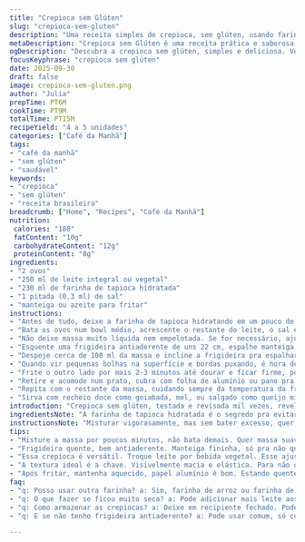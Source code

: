 ```yaml
---
title: "Crepioca sem Glúten"
slug: "crepioca-sem-gluten"
description: "Uma receita simples de crepioca, sem glúten, usando farinha de tapioca no lugar da farinha de milho. Dois ovos, leite, pitada de sal e manteiga para fritar. Mistura rápida, mas detalhada, para dar o ponto certo e evitar crepioca borrachuda. Cozinha num disco de 22 cm, bem antiaderente para facilitar a virada, sem deixar queimar demais. A textura devia ser macia, com bordas douradas e som de fritura leve, anunciando o momento exato de virar. Doce, salgado, ou mesmo recheada na hora. Trocas possíveis para intolerantes a lactose, e dicas para ajustar a massa se ficar muito grossa ou fina demais. Tudo baseado em tentativas, erros, ajustes finos e “jeitinho” do chef caseiro, que olha, cozinha e sente o aroma para saber quando parar."
metaDescription: "Crepioca sem Glúten é uma receita prática e saborosa usando farinha de tapioca. Perfeita para intolerantes e cheia de variedade."
ogDescription: "Descubra a crepioca sem glúten, simples e deliciosa. Versátil para doces e salgados. Reinvente seu café da manhã."
focusKeyphrase: "crepioca sem glúten"
date: 2025-09-30
draft: false
image: crepioca-sem-gluten.png
author: "Julia"
prepTime: PT6M
cookTime: PT9M
totalTime: PT15M
recipeYield: "4 a 5 unidades"
categories: ["Café da Manhã"]
tags:
- "café da manhã"
- "sem glúten"
- "saudável"
keywords:
- "crepioca"
- "sem glúten"
- "receita brasileira"
breadcrumb: ["Home", "Recipes", "Café da Manhã"]
nutrition: 
 calories: "180"
 fatContent: "10g"
 carbohydrateContent: "12g"
 proteinContent: "8g"
ingredients:
- "2 ovos"
- "250 ml de leite integral ou vegetal"
- "230 ml de farinha de tapioca hidratada"
- "1 pitada (0.3 ml) de sal"
- "manteiga ou azeite para fritar"
instructions:
- "Antes de tudo, deixe a farinha de tapioca hidratando em um pouco de leite por uns 3 a 5 minutos. Isso evita crepioca seca e esfarelenta, confia."
- "Bata os ovos num bowl médio, acrescente o restante do leite, o sal e a tapioca hidratada. Misture com um fouet vigoroso até sumir gruminhos e a massa ficar levemente fluida."
- "Não deixe massa muito líquida nem empelotada. Se for necessário, ajuste com um pouco mais de leite — ela deve escorrer do fouet em fitas, não pingar."
- "Esquente uma frigideira antiaderente de uns 22 cm, espalhe manteiga, só uma leve camada pra não grudar nem queimar rápido."
- "Despeje cerca de 100 ml da massa e incline a frigideira pra espalhar rápido, formando um disco fino. A massa vai chiar baixinho, começa a dourar pelas bordas e soltar do fundo em uns 3 min."
- "Quando vir pequenas bolhas na superfície e bordas puxando, é hora de virar. Use espátula fina, cuidado pra não rasgar."
- "Frite o outro lado por mais 2-3 minutos até dourar e ficar firme, porém macio. Se queimar, diminua fogo e use manteiga ou azeite."
- "Retire e acomode num prato, cubra com folha de alumínio ou pano pra manter aquecido e úmido — isso evita ressecamento."
- "Repita com o restante da massa, cuidando sempre da temperatura da frigideira entre uma e outra, se esquentar demais, queima, se frio, não cozinha."
- "Sirva com recheio doce como goiabada, mel, ou salgado como queijo minas, tomate e orégano."
introduction: "Crepioca sem glúten, testada e revisada mil vezes, revelou-se um quebra galho incrivelmente versátil e prático pra quem tem restrição ao trigo. A substituição da farinha de milho original pelo tapioca caminha muito bem, mantendo aquela ligeira goma, leveza e sabor neutro que não domina o recheio. A textura, às vezes traquina, precisa pulso firme na hidratação e ajuste do leite. Ficou noturna minha preferência até: preparar a massa, deixar hidratar e cozinhar de manhã, fresquinha, quase que uma alternativa ao pão na chapa. A técnica é chave, forno do fogão, calor controlado, e identificar aquele som sutil da fritura que avisa que virou. Achei que manteiga roubaria a cena, mas o sabor final é do recheio e da simplicidade."
ingredientsNote: "A farinha de tapioca hidratada é o segredo pra evitar crepioca seca, nada de misturar direto com o líquido e ir ao fogo. A hidratação ressalta o amido, deixa massa maleável e com textura elástica sem pesar. Pra versões veganas, troque o ovo por linhaça ou chia hidratada (1 colher de sopa de semente para 3 de água) e o leite por vegetal de preferência, arroz ou aveia pra textura mais leve. Sal, uma pitada pequena só para equilibrar sabores, nada exagerado porque vai no recheio o sabor principal. Manteiga tradicional aceita bem a fritura e ainda dá aroma, para intolerantes à lactose, azeite de boa qualidade é aliada eficiente e saborosa. Altura da massa na frigideira representa desafio, massa fina sela rápido, grossa demora e pode estar crua no meio, prestar atenção na cor do fundo, e o contato da ponta da espátula com a massa para não virar desastre. Sempre aquecer antes, frigideira fria queima e gruda tudo."
instructionsNote: "Misturar vigorasamente, mas sem bater excesso, quer crema lisa, mas sem exageros que embolem bolhas e desestabilizem estrutura. A presteza na distribuição da massa na frigideira é fundamental, espalhar logo rápido para não ficar pontas grossas que queimam antes do centro cozinhar. O barulhinho suave de fritura, não estalo nem chiado exagerado, é sinal que o fogo está certinho. Virar na hora exata. Demorar perde maciez, vira borracha; apressar quebra e esfarela. O uso da espátula fina ajuda a soltar e virar sem rasgar, que é o caos do crepioca. Entre uma unidade e outra, limpar a frigideira com papel e passar só um filete de manteiga ajuda a não grudar nem acumular resíduos queimados, que dão gosto amargo. Cobrir com papel alumínio mantém temperatura, umidade e não resseca enquanto prepara o resto, importante manter textura. Rechear imediatamente, quente, não esperar esfriar, senão endurece e perde graça. Testar variações em temperatura do fogo para o tipo de panela — ferro, antiaderente, inox — faz a diferença. Cada panela manda no tempo, não no relógio."
tips:
- "Misture a massa por poucos minutos, não bata demais. Quer massa suave, mas sem buracos. Se não bater igual, fica ruim pra virar. Olhe bem. O ideal é a massa escorregar do fouet. Se ficar muito grossa, adicione um pouco de leite."
- "Frigideira quente, bem antiaderente. Manteiga fininha, só pra não queimar. Se a frigideira esfriar muito depois de uma crepioca, pode não cozinhar bem. Aquela leve crocância nas bordas é sinal que está ótimo. Tente sempre ajustar a temperatura. Fogo médio é melhor."
- "Essa crepioca é versátil. Troque leite por bebida vegetal. Esse ajuste muda tudo. E para veganos, linhaça ou chia são ótimas trocas pelos ovos. Mas, atenção a hidratação, é o segredo. Se a massa não estiver macia, não dá certo. Também não cozinhe demais."
- "A textura ideal é a chave. Visivelmente macia e elástica. Para não queimar, decida quando virar pela quantidade de bolhas. Mantenha a espionagem, cuide do som, sinais de que está quase lá. Cuidado ao usar a espátula. Rasgar dá calamidade."
- "Após fritar, mantenha aquecido, papel alumínio é bom. Estando quente, pode rechear na hora. Se não aquecer, endurece rápido. Use o olfato também, o aroma avisa quando precisa de atenção. Essa questão do tempo é pelo olhar, não pelo relógio."
faq:
- "q: Posso usar outra farinha? a: Sim, farinha de arroz ou farinha de linhaça. Mas, a textura muda. Observa como fica a consistência."
- "q: O que fazer se ficou muito seca? a: Pode adicionar mais leite aos poucos. Se difícil de virar, talvez fritou muito. Veja a hidratação logo."
- "q: Como armazenar as crepiocas? a: Deixe em recipiente fechado. Pode congelar entre papéis manteiga. Isso preserva. Quando aquecer, não esqueça do forno."
- "q: E se não tenho frigideira antiaderente? a: Pode usar comum, só com mais manteiga. Mas, precisa de atenção redobrada. Se não, gruda tudo e faz um desastre."

---
```

